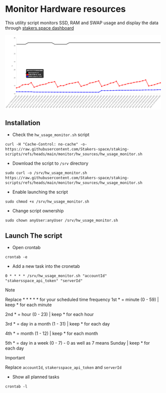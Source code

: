 # Monitor Hardware resources

This utility script monitors SSD, RAM and SWAP usage and display the data through [stakers.space dashboard](https://stakers.space/account)

![Resources usage Chart](https://github.com/Stakers-space/staking-scripts/blob/main/monitor/hw_sources/server-resources-chart.png?raw=true)

## Installation
- Check the `hw_usage_monitor.sh` script
```
curl -H "Cache-Control: no-cache" -o- https://raw.githubusercontent.com/Stakers-space/staking-scripts/refs/heads/main/monitor/hw_sources/hw_usage_monitor.sh
```
- Download the script to `/srv` directory
```
sudo curl -o /srv/hw_usage_monitor.sh https://raw.githubusercontent.com/Stakers-space/staking-scripts/refs/heads/main/monitor/hw_sources/hw_usage_monitor.sh
```
- Enable launching the script
```
sudo chmod +x /srv/hw_usage_monitor.sh
```
- Change script ownership
```
sudo chown anyUser:anyUser /srv/hw_usage_monitor.sh
```

## Launch The script
- Open crontab
```
crontab -e
```
- Add a new task into the cronetab
```
0 * * * * /srv/hw_usage_monitor.sh "accountId" "stakersspace_api_token" "serverId"
```
> [!NOTE]  
> Replace * * * * * for your scheduled time frequency
> 1st * = minute (0 - 59) | keep * for each minute
>
> 2nd * = hour (0 - 23) | keep * for each hour
>
> 3rd * = day in a month (1 - 31) | keep * for each day
>
> 4th * = month (1 - 12) | keep * for each month
>
> 5th * = day in a week (0 - 7) - 0 as well as 7 means Sunday | keep * for each day

> [!IMPORTANT]
> Replace `accountId`, `stakersspace_api_token` and `serverId`

- Show all planned tasks
```
crontab -l
```